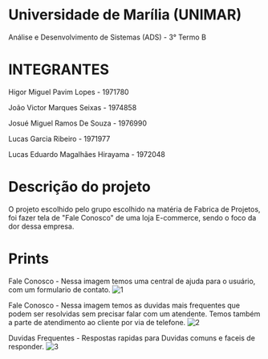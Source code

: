 # Universidade de Marília (UNIMAR)

Análise e Desenvolvimento de Sistemas (ADS) - 3° Termo B

# INTEGRANTES

Higor Miguel Pavim Lopes - 1971780

João Victor Marques Seixas - 1974858

Josué Miguel Ramos De Souza - 1976990

Lucas Garcia Ribeiro - 1971977

Lucas Eduardo Magalhães Hirayama - 1972048

# Descrição do projeto

O projeto escolhido pelo grupo escolhido na matéria de Fabrica de Projetos, foi fazer tela de "Fale Conosco" de uma loja E-commerce, sendo o foco da dor dessa empresa.

# Prints
Fale Conosco - Nessa imagem temos uma central de ajuda para o usuário, com um formulario de contato.
![1](https://github.com/lucasgribeiro5/Projeto-P1-Valdir/assets/127799897/9c2d0311-1b87-43b0-8ee6-902d5e9a518b)


Fale Conosco - Nessa imagem temos as duvidas mais frequentes que podem ser resolvidas sem precisar falar com um atendente. Temos também a parte de atendimento ao cliente por via de telefone.
![2](https://github.com/lucasgribeiro5/Projeto-P1-Valdir/assets/127799897/e38717bb-a641-4695-8cf9-51705ca078d2)

Duvidas Frequentes - Respostas rapidas para Duvidas comuns e faceis de responder.
![3](https://github.com/lucasgribeiro5/Projeto-P1-Valdir/assets/127799897/095d3bd7-675f-45e2-a73b-0f04f80e4aab)

